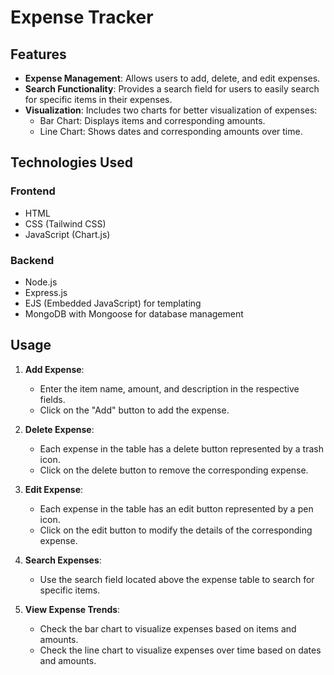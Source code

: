 # Expense Tracker

## Features

- **Expense Management**: Allows users to add, delete, and edit expenses.
- **Search Functionality**: Provides a search field for users to easily search for specific items in their expenses.
- **Visualization**: Includes two charts for better visualization of expenses:
  - Bar Chart: Displays items and corresponding amounts.
  - Line Chart: Shows dates and corresponding amounts over time.

## Technologies Used

### Frontend
- HTML
- CSS (Tailwind CSS)
- JavaScript (Chart.js)

### Backend
- Node.js
- Express.js
- EJS (Embedded JavaScript) for templating
- MongoDB with Mongoose for database management

## Usage

1. **Add Expense**:
   - Enter the item name, amount, and description in the respective fields.
   - Click on the "Add" button to add the expense.

2. **Delete Expense**:
   - Each expense in the table has a delete button represented by a trash icon.
   - Click on the delete button to remove the corresponding expense.

3. **Edit Expense**:
   - Each expense in the table has an edit button represented by a pen icon.
   - Click on the edit button to modify the details of the corresponding expense.

4. **Search Expenses**:
   - Use the search field located above the expense table to search for specific items.

5. **View Expense Trends**:
   - Check the bar chart to visualize expenses based on items and amounts.
   - Check the line chart to visualize expenses over time based on dates and amounts.
